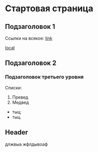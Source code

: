 
# Стартовая страница

## Подзаголовок 1

Ссылки на всякое:
[link](google.com)

[local](/sub/readme.md)

## Подзаголовок 2

### Подзаголовок третьего уровня

Списки:
1. Превед
2. Медвед

- тыц;
- тыц.

## Header
длжвыа жфлдывоаф
